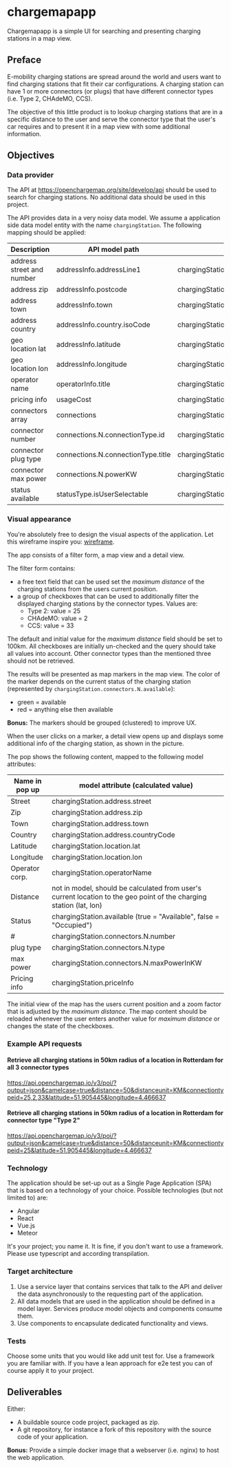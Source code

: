 # chargemapapp

Chargemapapp is a simple UI for searching and presenting charging stations in a map view.

## Preface

E-mobility charging stations are spread around the world and users want to find charging stations that fit their car configurations.
A charging station can have 1 or more connectors (or plugs) that have different connector types (i.e. Type 2, CHAdeMO, CCS).

The objective of this little product is to lookup charging stations that are in a specific distance to the user and serve the connector type that the user's car requires and to present it in a map view with some additional information.

## Objectives

### Data provider

The API at https://openchargemap.org/site/develop/api should be used to search for charging stations. No additional data should be used in this project.

The API provides data in a very noisy data model. We assume a application side data model entity with the name `chargingStation`. The following mapping should be applied:

| Description                | API model path                                | App model path                             | type   |
| -------------------------  | --------------------------------------------- | ------------------------------------------ | ------ |
| address street and number  | addressInfo.addressLine1                      | chargingStation.address.street             | string |
| address zip                | addressInfo.postcode                          | chargingStation.address.zip                | string |
| address town               | addressInfo.town                              | chargingStation.address.town               | string |
| address country            | addressInfo.country.isoCode                   | chargingStation.address.countryCode        | string |
| geo location lat           | addressInfo.latitude                          | chargingStation.location.lat               | number |
| geo location lon           | addressInfo.longitude                         | chargingStation.location.lon               | number |
| operator name              | operatorInfo.title                            | chargingStation.operatorName               | string |
| pricing info               | usageCost                                     | chargingStation.priceInfo                  | string |
| connectors array           | connections                                   | chargingStation.connectors                 | array  |
| connector number           | connections.N.connectionType.id               | chargingStation.connectors.N.number        | string |
| connector plug type        | connections.N.connectionType.title            | chargingStation.connectors.N.type          | string |
| connector max power        | connections.N.powerKW                         | chargingStation.connectors.N.maxPowerInKW  | string |
| status available           | statusType.isUserSelectable                   | chargingStation.available                  | bool   |

### Visual appearance

You're absolutely free to design the visual aspects of the application. Let this wireframe inspire you: [wireframe](base.png).

The app consists of a filter form, a map view and a detail view.

The filter form contains:

* a free text field that can be used set the _maximum distance_ of the charging stations from the users current position. 
* a group of checkboxes that can be used to additionally filter the displayed charging stations by the connector types. Values are:
  * Type 2: value = 25
  * CHAdeMO: value = 2
  * CCS: value = 33

The default and initial value for the _maximum distance_ field should be set to 100km.
All checkboxes are initially un-checked and the query should take all values into account. Other connector types than the mentioned three should not be retrieved.

The results will be presented as map markers in the map view. The color of the marker depends on the current status of the charging station (represented by `chargingStation.connectors.N.available`):

* green = available
* red = anything else then available

**Bonus:** The markers should be grouped (clustered) to improve UX.

When the user clicks on a marker, a detail view opens up and displays some additional info of the charging station, as shown in the picture.

The pop shows the following content, mapped to the following model attributes:

| Name in pop up | model attribute (calculated value)                                                                                  |
| -------------- | ------------------------------------------------------------------------------------------------------------------- |
| Street         | chargingStation.address.street                                                                                      |
| Zip            | chargingStation.address.zip                                                                                         |
| Town           | chargingStation.address.town                                                                                        |
| Country        | chargingStation.address.countryCode                                                                                 |
| Latitude       | chargingStation.location.lat                                                                                        |
| Longitude      | chargingStation.location.lon                                                                                        |
| Operator corp. | chargingStation.operatorName                                                                                        |
| Distance       | not in model, should be calculated from user's current location to the geo point of the charging station (lat, lon) |
| Status         | chargingStation.available (true = "Available", false = "Occupied")                                                  |
| #              | chargingStation.connectors.N.number                                                                                 |
| plug type      | chargingStation.connectors.N.type                                                                                   |
| max power      | chargingStation.connectors.N.maxPowerInKW                                                                           |
| Pricing info   | chargingStation.priceInfo                                                                                           |

The initial view of the map has the users current position and a zoom factor that is adjusted by the _maximum distance_.
The map content should be reloaded whenever the user enters another value for _maximum distance_ or changes the state of the checkboxes.

### Example API requests

#### Retrieve all charging stations in 50km radius of a location in Rotterdam for all 3 connector types

https://api.openchargemap.io/v3/poi/?output=json&camelcase=true&distance=50&distanceunit=KM&connectiontypeid=25,2,33&latitude=51.905445&longitude=4.466637

#### Retrieve all charging stations in 50km radius of a location in Rotterdam for connector type "Type 2"

https://api.openchargemap.io/v3/poi/?output=json&camelcase=true&distance=50&distanceunit=KM&connectiontypeid=25&latitude=51.905445&longitude=4.466637

### Technology

The application should be set-up out as a Single Page Application (SPA) that is based on a technology of your choice. Possible technologies (but not limited to) are:

* Angular
* React
* Vue.js
* Meteor

It's your project; you name it. It is fine, if you don't want to use a framework. 
Please use typescript and according transpilation.

### Target architecture

1. Use a service layer that contains services that talk to the API and deliver the data asynchronously to the requesting part of the application.
2. All data models that are used in the application should be defined in a model layer. Services produce model objects and components consume them.
3. Use components to encapsulate dedicated functionality and views.

### Tests

Choose some units that you would like add unit test for. Use a framework you are familiar with.
If you have a lean approach for e2e test you can of course apply it to your project. 

## Deliverables

Either:

* A buildable source code project, packaged as zip.
* A git repository, for instance a fork of this repository with the source code of your application. 

**Bonus:** Provide a simple docker image that a webserver (i.e. nginx) to host the web application.

